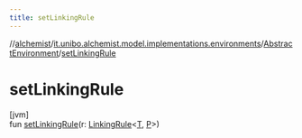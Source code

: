 ```yaml
---
title: setLinkingRule
---
```

//[alchemist](../../../index.html)/[it.unibo.alchemist.model.implementations.environments](../index.html)/[AbstractEnvironment](index.html)/[setLinkingRule](set-linking-rule.html)



# setLinkingRule



[jvm]\
fun [setLinkingRule](set-linking-rule.html)(r: [LinkingRule](../../it.unibo.alchemist.model.interfaces/-linking-rule/index.html)<[T](../../it.unibo.alchemist/-supported-incarnations/get.html), [P](../../it.unibo.alchemist/-supported-incarnations/get.html)>)




